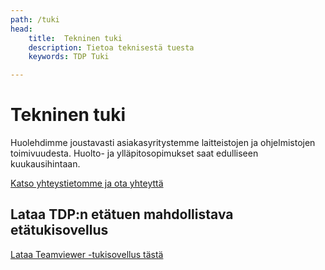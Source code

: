 ```yaml
---
path: /tuki
head:
    title:  Tekninen tuki
    description: Tietoa teknisestä tuesta
    keywords: TDP Tuki

---
```


# Tekninen tuki

Huolehdimme joustavasti asiakasyritystemme laitteistojen ja ohjelmistojen toimivuudesta. Huolto- ja ylläpitosopimukset saat edulliseen kuukausihintaan.

<a href="/yritys">Katso yhteystietomme ja ota yhteyttä</a>

## Lataa TDP:n etätuen mahdollistava etätukisovellus

<a href="https://get.teamviewer.com/vcgecef" class="btn btn-large btn-primary">Lataa  Teamviewer -tukisovellus tästä</a>
